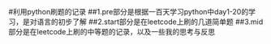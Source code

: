 #利用python刷题的记录
##1.pre部分是根据一百天学习python中day1-20的学习，是对语言的初步了解
##2.start部分是在leetcode上刷的几道简单题
##3.mid部分是在leetcode上刷的中等题的记录，以及一些我的思考与反思
